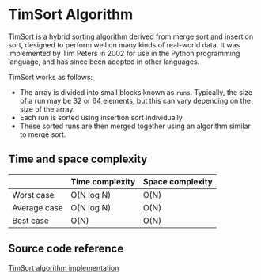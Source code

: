 # TimSort Algorithm

TimSort is a hybrid sorting algorithm derived from merge sort and insertion sort, designed to perform well on many kinds of real-world data. It was implemented by Tim Peters in 2002 for use in the Python programming language, and has since been adopted in other languages.

TimSort works as follows:

* The array is divided into small blocks known as `runs`. Typically, the size of a run may be 32 or 64 elements, but this can vary depending on the size of the array.
* Each run is sorted using insertion sort individually.
* These sorted runs are then merged together using an algorithm similar to merge sort.


## Time and space complexity

|              	| Time complexity 	| Space complexity 	|
|--------------	|-----------------	|------------------	|
| Worst case   	| O(N log N)      	| O(N)             	|
| Average case 	| O(N log N)       	| O(N)             	|
| Best case    	| O(N)           	| O(N)             	|


## Source code reference

[TimSort algorithm implementation](../../Algorithms/SortingAlgorithms/TimSorter.cs)
